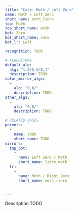```yaml
---
title: "Case: Moth / Left Zero"
name: Moth / Left Zero
short_name: moth_lzero
top: Moth
top_short_name: moth
bot: Zero
bot_short_name: zero
bot_lr: Left

recognition: TODO

# ALGORITHMS
default_alg:
  alg: "1,0/5,5/0,1"
  description: TODO
color_mirror_algs:
  -
    alg: "0,0/"
    description: TODO
other_algs:
  -
    alg: "0,0/"
    description: TODO

# RELATED CASES
parents:
  -
    name: TODO
    short_name: TODO
mirrors:
  top_bot:
    -
      name: Left Zero / Moth
      short_name: lzero_moth
  lr:
    -
      name: Moth / Right Zero
      short_name: moth_rzero


---
```


Description TODO

